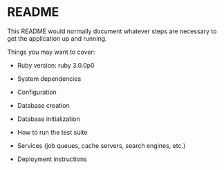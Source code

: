 # README

This README would normally document whatever steps are necessary to get the
application up and running.

Things you may want to cover:

* Ruby version: ruby 3.0.0p0

* System dependencies

* Configuration

* Database creation

* Database initialization

* How to run the test suite

* Services (job queues, cache servers, search engines, etc.)

* Deployment instructions
